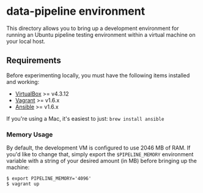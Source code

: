 data-pipeline environment
=========================

This directory allows you to bring up a development environment for
running an Ubuntu pipeline testing environment within a virtual
machine on your local host.

Requirements
------------

Before experimenting locally, you must have the following items installed
and working:

* [VirtualBox](https://www.virtualbox.org/) >= v4.3.12
* [Vagrant](http://vagrantup.com/) >= v1.6.x
* [Ansible](http://docs.ansible.com/intro_installation.html) >= v1.6.x

If you're using a Mac, it's easiest to just: `brew install ansible`

### Memory Usage

By default, the development VM is configured to use 2046 MB of RAM. If you'd
like to change that, simply export the `$PIPELINE_MEMORY` environment variable
with a string of your desired amount (in MB) before bringing up the machine:

    $ export PIPELINE_MEMORY='4096'
    $ vagrant up
